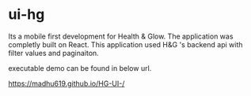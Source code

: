 # ui-hg

Its a mobile first development for Health & Glow. The application was completly built on React. 
This application used H&G 's backend api with filter values and paginaiton. 

executable demo can be found in below url.

https://madhu619.github.io/HG-UI-/

